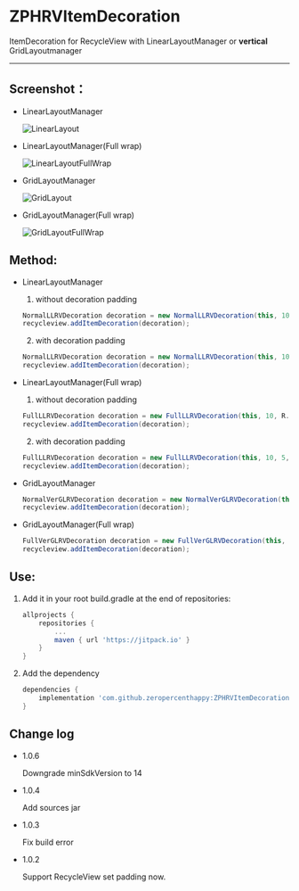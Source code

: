# ZPHRVItemDecoration

ItemDecoration for RecycleView with LinearLayoutManager or **vertical** GridLayoutmanager

---

## Screenshot：

- LinearLayoutManager

	![LinearLayout](https://github.com/zeropercenthappy/ZPHRVItemDecoration/blob/master/screenshots/device-2017-12-27-100128.png)

- LinearLayoutManager(Full wrap)

	![LinearLayoutFullWrap](https://github.com/zeropercenthappy/ZPHRVItemDecoration/blob/master/screenshots/device-2017-12-27-100205.png)

- GridLayoutManager

	![GridLayout](https://github.com/zeropercenthappy/ZPHRVItemDecoration/blob/master/screenshots/device-2017-12-27-100219.png)

- GridLayoutManager(Full wrap)

	![GridLayoutFullWrap](https://github.com/zeropercenthappy/ZPHRVItemDecoration/blob/master/screenshots/device-2017-12-27-100232.png)

## Method:

+ LinearLayoutManager

	1. without decoration padding

	```java
	NormalLLRVDecoration decoration = new NormalLLRVDecoration(this, 10, R.color.colorAccent);
	recycleview.addItemDecoration(decoration);
	```

	2. with decoration padding

	```java
	NormalLLRVDecoration decoration = new NormalLLRVDecoration(this, 10, 5, R.color.colorAccent);
	recycleview.addItemDecoration(decoration);
	```

+ LinearLayoutManager(Full wrap)

	1. without decoration padding

	```java
	FullLLRVDecoration decoration = new FullLLRVDecoration(this, 10, R.color.colorAccent);
	recycleview.addItemDecoration(decoration);
	```

	2. with decoration padding

	```java
	FullLLRVDecoration decoration = new FullLLRVDecoration(this, 10, 5, R.color.colorAccent);
	recycleview.addItemDecoration(decoration);
	```

+ GridLayoutManager

	```java
	NormalVerGLRVDecoration decoration = new NormalVerGLRVDecoration(this, 10, R.color.colorAccent);
	recycleview.addItemDecoration(decoration);
	```

+ GridLayoutManager(Full wrap)

	```java
	FullVerGLRVDecoration decoration = new FullVerGLRVDecoration(this, 10, R.color.colorAccent);
	recycleview.addItemDecoration(decoration);
	```

## Use:

1. Add it in your root build.gradle at the end of repositories:
	```groovy
	allprojects {
		repositories {
			...
			maven { url 'https://jitpack.io' }
		}
	}
	```

2. Add the dependency
	````groovy
	dependencies {
		implementation 'com.github.zeropercenthappy:ZPHRVItemDecoration:1.0.6'
	}
	````

## Change log

- 1.0.6

    Downgrade minSdkVersion to 14

- 1.0.4

	Add sources jar

- 1.0.3

	Fix build error

- 1.0.2

	Support RecycleView set padding now.
